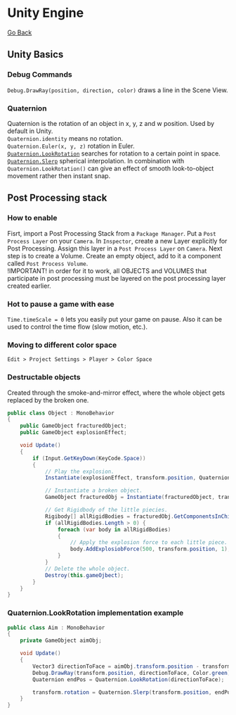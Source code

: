 # Unity Engine
[Go Back](../../README.md)
## Unity Basics
### Debug Commands
`Debug.DrawRay(position, direction, color)` draws a line in the Scene View.<br>
### Quaternion
Quaternion is the rotation of an object in x, y, z and w position. Used by default in Unity.<br>
`Quaternion.identity` means no rotation.<br>
`Quaternion.Euler(x, y, z)` rotation in Euler.<br>
[`Quaternion.LookRotation`](#quaternionlookrotation-implementation-example) searches for rotation to a certain point in space.<br>
[`Quaternion.Slerp`](#quaternionlookrotation-implementation-example) spherical interpolation. In combination with `Quaternion.LookRotation()` can give an effect of smooth look-to-object movement rather then instant snap.
## Post Processing stack
### How to enable
Fisrt, import a Post Processing Stack from a `Package Manager`. Put a `Post Process Layer` on your `Camera`. In `Inspector`, create a new Layer explicitly for Post Processing. Assign this layer in a `Post Process Layer` on `Camera`. Next step is to create a Volume. Create an empty object, add to it a component called `Post Process Volume`.<br>
!IMPORTANT! in order for it to work, all OBJECTS and VOLUMES that participate in post processing must be layered on the post processing layer created earlier.
### Hot to pause a game with ease
`Time.timeScale = 0` lets you easily put your game on pause. Also it can be used to control the time flow (slow motion, etc.).
### Moving to different color space
`Edit > Project Settings > Player > Color Space`
### Destructable objects
Created through the smoke-and-mirror effect, where the whole object gets replaced by the broken one.
```c#
public class Object : MonoBehavior
{
    public GameObject fracturedObject;
    public GameObject explosionEffect;

    void Update()
    {
        if (Input.GetKeyDown(KeyCode.Space))
        {
            // Play the explosion.
            Instantiate(explosionEffect, transform.position, Quaternion.identity);

            // Instantiate a broken object.
            GameObject fracturedObj = Instantiate(fracturedObject, transform.position, Quaternion.identity);

            // Get Rigidbody of the little piecies.
            Rigibody[] allRigidBodies = fracturedObj.GetComponentsInChildren<RigidBody>();
            if (allRigidBodies.Length > 0) {
                foreach (var body in allRigidBodies)
                {
                    // Apply the explosion force to each little piece.
                    body.AddExplosiobForce(500, transform.position, 1);
                }
            }
            // Delete the whole object.
            Destroy(this.gameOjbect);
        }
    }
}
```

### Quaternion.LookRotation implementation example
```c#
public class Aim : MonoBehavior
{
    private GameObject aimObj;

    void Update()
    {
        Vector3 directionToFace = aimObj.transform.position - transform.position;
        Debug.DrawRay(transform.position, directionToFace, Color.green);
        Quaternion endPos = Quaternion.LookRotation(directionToFace);

        transform.rotation = Quaternion.Slerp(transform.position, endPos, Time.deltaTime);
    }
}
```
